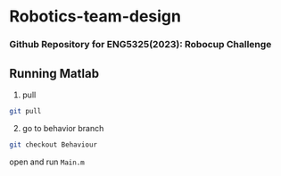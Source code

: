# Robotics-team-design
### Github Repository for ENG5325(2023): Robocup Challenge
## Running Matlab

1. pull
```bash
git pull
```

2. go to behavior branch
```bash
git checkout Behaviour
```

open and run `Main.m`
